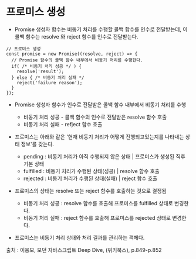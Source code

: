 # 프로미스 생성

* Promise 생성자 함수는 비동기 처리를 수행할 콜백 함수를 인수로 전달받는데, 이 콜백 함수는 resolve 와 reject 함수를 인수로 전달받는다.

~~~
// 프로미스 생성
const promise = new Promise((resolve, reject) => {
  // Promise 함수의 콜백 함수 내부에서 비동기 처리를 수행한다.
  if( /* 비동기 처리 성공 */ ) {
    resolve('result');
  } else { /* 비동기 처리 실패 */
    reject('failure reason');
  }
});
~~~

* Promise 생성자 함수가 인수로 전달받은 콜백 함수 내부에서 비동기 처리를 수행
  * 비동기 처리 성공 - 콜백 함수의 인수로 전달받은 resolve 함수 호출
  * 비동기 처리 실패 - refject 함수 호출

* 프로미스는 아래와 같은 '현재 비동기 처리가 어떻게 진행되고있는지를 나타내는 상태 정보'를 갖는다.
  * pending : 비동기 처리가 아직 수행되지 않은 상태 | 프로미스가 생성된 직후 기본 상태
  * fulfilled : 비동기 처리가 수행된 상태(성공) | resolve 함수 호출
  * rejected : 비동기 처리가 수행된 상태(실패) | reject 함수 호출

* 프로미스의 상태는 resolve 또는 reject 함수를 호출하는 것으로 결정됨
  * 비동기 처리 성공 : resolve 함수를 호출해 프로미스를 fulfilled 상태로 변경한다.
  * 비동기 처리 실패 : reject 함수를 호출해 프로미스를 rejected 상태로 변경한다.

* 프로미스는 비동기 처리 상태와 처리 결과를 관리하는 객체다.


출처 : 이웅모, 모던 자바스크립트 Deep Dive, (위키북스), p.849-p.852

